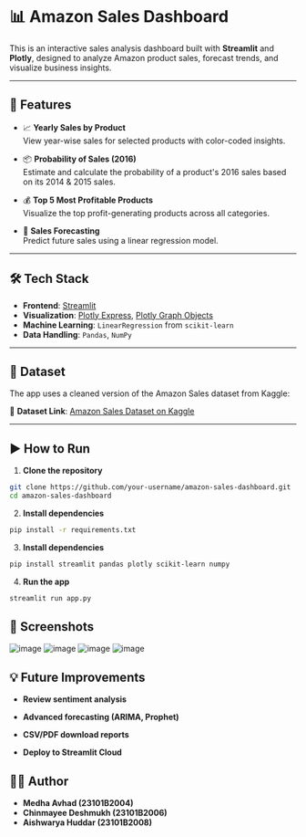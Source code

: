 # 📊 Amazon Sales Dashboard

This is an interactive sales analysis dashboard built with **Streamlit** and **Plotly**, designed to analyze Amazon product sales, forecast trends, and visualize business insights.

---

## 🚀 Features

- 📈 **Yearly Sales by Product**  
  View year-wise sales for selected products with color-coded insights.

- 📦 **Probability of Sales (2016)**  
  Estimate and calculate the probability of a product's 2016 sales based on its 2014 & 2015 sales.

- 💰 **Top 5 Most Profitable Products**  
  Visualize the top profit-generating products across all categories.

- 🔮 **Sales Forecasting**  
  Predict future sales using a linear regression model.

---

## 🛠️ Tech Stack

- **Frontend**: [Streamlit](https://streamlit.io/)
- **Visualization**: [Plotly Express](https://plotly.com/python/plotly-express/), [Plotly Graph Objects](https://plotly.com/python/graph-objects/)
- **Machine Learning**: `LinearRegression` from `scikit-learn`
- **Data Handling**: `Pandas`, `NumPy`

---

## 📁 Dataset

The app uses a cleaned version of the Amazon Sales dataset from Kaggle:

📎 **Dataset Link**: [Amazon Sales Dataset on Kaggle](https://www.kaggle.com/datasets/karkavelrajaj/amazon-sales-dataset)

---

## ▶️ How to Run

1. **Clone the repository**

```bash
git clone https://github.com/your-username/amazon-sales-dashboard.git
cd amazon-sales-dashboard
```
2. **Install dependencies**

```bash
pip install -r requirements.txt
```
3. **Install dependencies**

```bash
pip install streamlit pandas plotly scikit-learn numpy
```
4. **Run the app**

```bash
streamlit run app.py
```
## 📸 Screenshots

![image](https://github.com/user-attachments/assets/c03e7b4b-5748-4bd5-a6d4-69df57d1bc8b)
![image](https://github.com/user-attachments/assets/a6cc3c3b-6cd9-4b69-90f3-44a78125fe6b)
![image](https://github.com/user-attachments/assets/b6bb6197-1a74-4f4a-a52d-98ff9278ccfb)
![image](https://github.com/user-attachments/assets/290cfcda-d432-48a9-9ee9-04a165a98151)



## 💡 Future Improvements

- **Review sentiment analysis**
  
- **Advanced forecasting (ARIMA, Prophet)**
  
- **CSV/PDF download reports**
  
- **Deploy to Streamlit Cloud**

## 👨‍💻 Author

- **Medha Avhad (23101B2004)**
- **Chinmayee Deshmukh (23101B2006)**
- **Aishwarya Huddar (23101B2008)**
